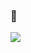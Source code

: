 ### 👋

<a href="https://kimeodnjs.github.io/" target="_blank"><img src="https://img.shields.io/badge/blog-181717?style=for-the-badge&logo=github&logoColor=white"/></a>
